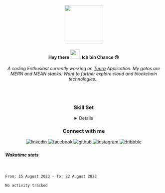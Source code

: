 <div align="center">
<img src="https://camo.githubusercontent.com/47e358432b88d0ffdc582cfee1c637cfa07414d43dc78333d8b1da085f404dba/68747470733a2f2f6d656469612e67697068792e636f6d2f6d656469612f6a49675866346867624843654b69587076742f67697068792e676966" align="center" height="123" width="" />
</div>  
  

#### <div align="center">Hey there <img src="https://raw.githubusercontent.com/MartinHeinz/MartinHeinz/master/wave.gif" width="30">, Ich bin Chance 🙃</div>  
  


 <div align="center" width="10%">
  
###### A coding Enthusiast currently working on [Tuura](http://tuura-frontend.netlify.app "Tuura") Application. My gotos are MERN and MEAN stacks. Want to further explore cloud and blockchain technologies... 
<!-- Apart from coding count me in on debating or gimme a book to read and food :blush: --> 
</div>
<br>
<div align="center">
  
### Skill Set  
 </div>
<details align="center"><table><tr><td valign="top" width="33%">

### <div align="center"> Design </div>   
<div align="center">  
<img style="margin: 10px" src="https://profilinator.rishav.dev/skills-assets/adobexd.png" alt="Adobe XD" height="50" />  
</div>

</td><td valign="top" width="33%">

### <div align="center"> Backend </div> 
<div align="center">  
<img style="margin: 10px" src="https://profilinator.rishav.dev/skills-assets/php-original.svg" alt="PHP" height="50" />  
<img style="margin: 10px" src="https://profilinator.rishav.dev/skills-assets/mongodb-original-wordmark.svg" alt="MongoDB" height="50" />  
<img style="margin: 10px" src="https://profilinator.rishav.dev/skills-assets/nodejs-original-wordmark.svg" alt="Node.js" height="50" />  
<img style="margin: 10px" src="https://profilinator.rishav.dev/skills-assets/linux-original.svg" alt="Linux" height="50" />  
<img style="margin: 10px" src="https://profilinator.rishav.dev/skills-assets/express-original-wordmark.svg" alt="Express.js" height="50" />  
<img style="margin: 10px" src="https://profilinator.rishav.dev/skills-assets/redux-original.svg" alt="Redux" height="50" />  
<img style="margin: 10px" src="https://profilinator.rishav.dev/skills-assets/cplusplus-original.svg" alt="C++" height="50" />  
<img style="margin: 10px" src="https://profilinator.rishav.dev/skills-assets/mysql-original-wordmark.svg" alt="MySQL" height="50" />  
<img style="margin: 10px" src="https://profilinator.rishav.dev/skills-assets/laravel-plain-wordmark.svg" alt="Laravel" height="50" />  
<img style="margin: 10px" src="https://profilinator.rishav.dev/skills-assets/java-original-wordmark.svg" alt="Java" height="50" />  
<img style="margin: 10px" src="https://profilinator.rishav.dev/skills-assets/git-scm-icon.svg" alt="Git" height="50" />  
<img style="margin: 10px" src="https://profilinator.rishav.dev/skills-assets/typescript-original.svg" alt="TypeScript" height="50" />  
</div>

</td><td valign="top" width="33%">



  ### <div align="center"> Frontend </div> 
<div align="center">  
<img style="margin: 10px" src="https://profilinator.rishav.dev/skills-assets/react-original-wordmark.svg" alt="React" height="50" />  
<img style="margin: 10px" src="https://profilinator.rishav.dev/skills-assets/angularjs-original.svg" alt="Angular" height="50" />  
<img style="margin: 10px" src="https://profilinator.rishav.dev/skills-assets/bootstrap-plain.svg" alt="Bootstrap" height="50" />  
<img style="margin: 10px" src="https://profilinator.rishav.dev/skills-assets/sass-original.svg" alt="Sass" height="50" />  
<img style="margin: 10px" src="https://profilinator.rishav.dev/skills-assets/vuejs-original-wordmark.svg" alt="Vue.js" height="50" />  
</div>

</td></tr></table></details>  
<div align="center">
  
### Connect with me
</div>  
<div align="center">
<a href="https://linkedin.com/in/ineza-jöst-chance-12509a211/" target="_blank">
<img src=https://img.shields.io/badge/linkedin-%231E77B5.svg?&style=for-the-badge&logo=linkedin&logoColor=white alt=linkedin style="margin-bottom: 5px;" />
</a>
<a href="https://www.facebook.com/ineza.jostchance" target="_blank">
<img src=https://img.shields.io/badge/facebook-%232E87FB.svg?&style=for-the-badge&logo=facebook&logoColor=white alt=facebook style="margin-bottom: 5px;" />
</a>
<a href="https://github.com/Chancee1" target="_blank">
<img src=https://img.shields.io/badge/github-%2324292e.svg?&style=for-the-badge&logo=github&logoColor=white alt=github style="margin-bottom: 5px;" />
</a>
<a href="https://instagram.com/_c.h.a.n.c.e" target="_blank">
<img src=https://img.shields.io/badge/instagram-%23000000.svg?&style=for-the-badge&logo=instagram&logoColor=white alt=instagram style="margin-bottom: 5px;" />
</a>
<a href="https://dribbble.com/Chancee" target="_blank">
<img src=https://img.shields.io/badge/dribbble-%23E45285.svg?&style=for-the-badge&logo=dribbble&logoColor=white alt=dribbble style="margin-bottom: 5px;" />
</a>  
</div>  

##### Wakatime stats  

<!-- <div align="center">

### Github Stats 
  
  </div>
<div><img src="https://github-readme-stats.vercel.app/api?username=Chancee1&show_icons=true&count_private=true&hide_border=true" align="center" /></div>  
-->
<br/>  
<!--START_SECTION:waka-->

```txt
From: 15 August 2023 - To: 22 August 2023

No activity tracked
```

<!--END_SECTION:waka-->
<br />

